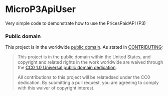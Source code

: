 MicroP3ApiUser
==============

Very simple code to demonstrate how to use the PricesPaidAPI (P3)

### Public domain

This project is in the worldwide [public domain](LICENSE.md). As stated in [CONTRIBUTING](CONTRIBUTING.md):

> This project is in the public domain within the United States, and copyright and related rights in the work worldwide are waived through the [CC0 1.0 Universal public domain dedication](https://creativecommons.org/publicdomain/zero/1.0/).
>
> All contributions to this project will be relatedsed under the CC0 dedication. By submitting a pull request, you are agreeing to comply with this waiver of copyright interest.
